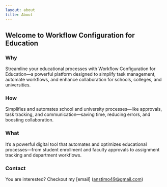 ```yaml
---
layout: about
title: About
---
```


## Welcome to Workflow Configuration for Education

### Why

Streamline your educational processes with Workflow Configuration for Education—a powerful platform designed to simplify task management, automate workflows, and enhance collaboration for schools, colleges, and universities.

### How

Simplifies and automates school and university processes—like approvals, task tracking, and communication—saving time, reducing errors, and boosting collaboration.

### What

It’s a powerful digital tool that automates and optimizes educational processes—from student enrollment and faculty approvals to assignment tracking and department workflows. 

### Contact

You are interested? Checkout my [email] (anstimo49@gmail.com)



